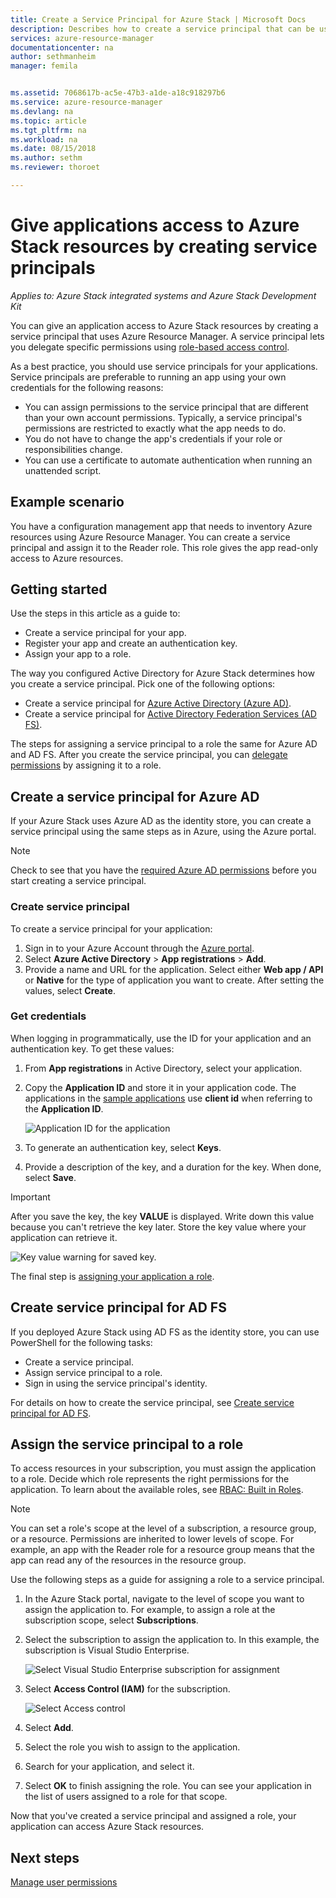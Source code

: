 ```yaml
---
title: Create a Service Principal for Azure Stack | Microsoft Docs
description: Describes how to create a service principal that can be used with the role-based access control in Azure Resource Manager to manage access to resources.
services: azure-resource-manager
documentationcenter: na
author: sethmanheim
manager: femila


ms.assetid: 7068617b-ac5e-47b3-a1de-a18c918297b6
ms.service: azure-resource-manager
ms.devlang: na
ms.topic: article
ms.tgt_pltfrm: na
ms.workload: na
ms.date: 08/15/2018
ms.author: sethm
ms.reviewer: thoroet

---
```

# Give applications access to Azure Stack resources by creating service principals

*Applies to: Azure Stack integrated systems and Azure Stack Development Kit*

You can give an application access to Azure Stack resources by creating a service principal that uses Azure Resource Manager. A service principal lets you delegate specific permissions using [role-based access control](azure-stack-manage-permissions.md).

As a best practice, you should use service principals for your applications. Service principals are preferable to running an app using your own credentials for the following reasons:

* You can assign permissions to the service principal that are different than your own account permissions. Typically, a service principal's permissions are restricted to exactly what the app needs to do.
* You do not have to change the app's credentials if your role or responsibilities change.
* You can use a certificate to automate authentication when running an unattended script.

## Example scenario

You have a configuration management app that needs to inventory Azure resources using Azure Resource Manager. You can create a service principal and assign it to the Reader role. This role gives the app read-only access to Azure resources.

## Getting started

Use the steps in this article as a guide to:

* Create a service principal for your app.
* Register your app and create an authentication key.
* Assign your app to a role.

The way you configured Active Directory for Azure Stack determines how you create a service principal. Pick one of the following options:

* Create a service principal for [Azure Active Directory (Azure AD)](azure-stack-create-service-principals.md#create-service-principal-for-azure-ad).
* Create a service principal for [Active Directory Federation Services (AD FS)](azure-stack-create-service-principals.md#create-service-principal-for-ad-fs).

The steps for assigning a service principal to a role the same for Azure AD and AD FS. After you create the service principal, you can [delegate permissions](azure-stack-create-service-principals.md#assign-role-to-service-principal) by assigning it to a role.

## Create a service principal for Azure AD

If your Azure Stack uses Azure AD as the identity store, you can create a service principal using the same steps as in Azure, using the Azure portal.

>[!NOTE]
Check to see that you have the [required Azure AD permissions](../../azure-resource-manager/resource-group-create-service-principal-portal.md#required-permissions) before you start creating a service principal.

### Create service principal

To create a service principal for your application:

1. Sign in to your Azure Account through the [Azure portal](https://portal.azure.com).
2. Select **Azure Active Directory** > **App registrations** > **Add**.
3. Provide a name and URL for the application. Select either **Web app / API** or **Native** for the type of application you want to create. After setting the values, select **Create**.

### Get credentials

When logging in programmatically, use the ID for your application and an authentication key. To get these values:

1. From **App registrations** in Active Directory, select your application.

2. Copy the **Application ID** and store it in your application code. The applications in the [sample applications](#sample-applications) use **client id** when referring to the **Application ID**.

     ![Application ID for the application](./media/azure-stack-create-service-principal/image12.png)
3. To generate an authentication key, select **Keys**.

4. Provide a description of the key, and a duration for the key. When done, select **Save**.

>[!IMPORTANT]
After you save the key, the key **VALUE** is displayed. Write down this value because you can't retrieve the key later. Store the key value where your application can retrieve it.

![Key value warning for saved key.](./media/azure-stack-create-service-principal/image15.png)

The final step is [assigning your application a role](azure-stack-create-service-principals.md#assign-role-to-service-principal).

## Create service principal for AD FS

If you deployed Azure Stack using AD FS as the identity store, you can use PowerShell for the following tasks:

* Create a service principal.
* Assign service principal to a role.
* Sign in using the service principal's identity.

For details on how to create the service principal, see [Create service principal for AD FS](../azure-stack-create-service-principals.md#create-service-principal-for-ad-fs).

## Assign the service principal to a role

To access resources in your subscription, you must assign the application to a role. Decide which role represents the right permissions for the application. To learn about the available roles, see [RBAC: Built in Roles](../../role-based-access-control/built-in-roles.md).

>[!NOTE]
You can set a role's scope at the level of a subscription, a resource group, or a resource. Permissions are inherited to lower levels of scope. For example, an app with the Reader role for a resource group means that the app can read any of the resources in the resource group.

Use the following steps as a guide for assigning a role to a service principal.

1. In the Azure Stack portal, navigate to the level of scope you want to assign the application to. For example, to assign a role at the subscription scope, select **Subscriptions**.

2. Select the subscription to assign the application to. In this example, the subscription is Visual Studio Enterprise.

     ![Select Visual Studio Enterprise subscription for assignment](./media/azure-stack-create-service-principal/image16.png)

3. Select **Access Control (IAM)** for the subscription.

     ![Select Access control](./media/azure-stack-create-service-principal/image17.png)

4. Select **Add**.

5. Select the role you wish to assign to the application.

6. Search for your application, and select it.

7. Select **OK** to finish assigning the role. You can see your application in the list of users assigned to a role for that scope.

Now that you've created a service principal and assigned a role, your application can access Azure Stack resources.

## Next steps

[Manage user permissions](azure-stack-manage-permissions.md)

